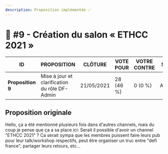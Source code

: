 ```yaml
---
description: Proposition implémentée ✅
---
```


# 📜 #9 - Création du salon « ETHCC 2021 »

| ID                | PROPOSITION                                   | CLÔTURE    | VOTE POUR | VOTRE CONTRE | STATUT   |
| ----------------- | --------------------------------------------- | ---------- | --------- | ------------ | -------- |
| **Proposition 9** | Mise à jour et clarification du rôle DF-Admin | 21/05/2021 | 28 (46 %) | 0 (0 %)      | Acceptée |

## Proposition originale

Hello, ça a été mentionné plusieurs fois dans d'autres channels, mais du coup je pense que ça a sa place ici: Serait il possible d'avoir un channel "ETHCC 2021" ? Ca serait sympa que les membres puissent faire leurs pub pour leur talk/workshop respectifs, peut être organiser un truc entre "defi france", partager leurs retours, etc...
